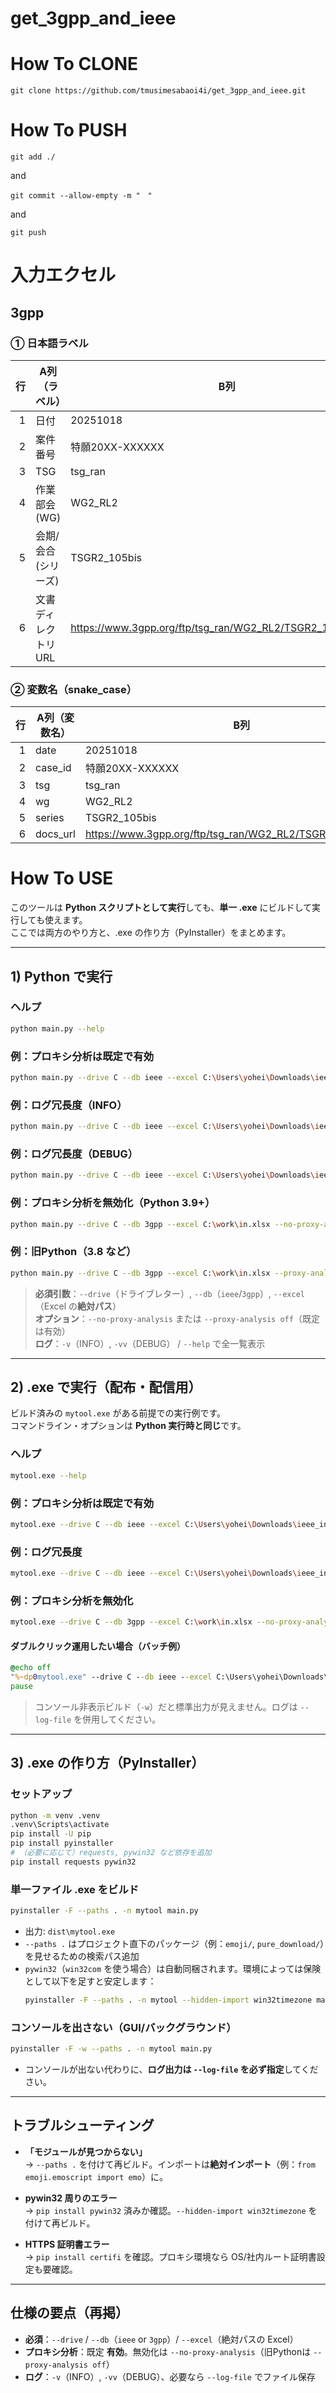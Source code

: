 # get_3gpp_and_ieee

# How To CLONE

```
git clone https://github.com/tmusimesabaoi4i/get_3gpp_and_ieee.git
```

# How To PUSH

```
git add ./
```

and

```
git commit --allow-empty -m "　"
```

and

```
git push
```

# 入力エクセル

## 3gpp

### ① 日本語ラベル
| 行 | A列（ラベル）       | B列                                                                 |
|---:|----------------------|----------------------------------------------------------------------|
|  1 | 日付                 | 20251018                                                             |
|  2 | 案件番号             | 特願20XX-XXXXXX                                                       |
|  3 | TSG                  | tsg_ran                                                              |
|  4 | 作業部会(WG)         | WG2_RL2                                                              |
|  5 | 会期/会合(シリーズ)  | TSGR2_105bis                                                         |
|  6 | 文書ディレクトリURL  | https://www.3gpp.org/ftp/tsg_ran/WG2_RL2/TSGR2_105bis/Docs          |

### ② 変数名（snake_case）
| 行 | A列（変数名） | B列                                                                 |
|---:|----------------|----------------------------------------------------------------------|
|  1 | date           | 20251018                                                             |
|  2 | case_id        | 特願20XX-XXXXXX                                                       |
|  3 | tsg            | tsg_ran                                                              |
|  4 | wg             | WG2_RL2                                                              |
|  5 | series         | TSGR2_105bis                                                         |
|  6 | docs_url       | https://www.3gpp.org/ftp/tsg_ran/WG2_RL2/TSGR2_105bis/Docs          |


# How To USE

このツールは **Python スクリプトとして実行**しても、**単一 .exe** にビルドして実行しても使えます。  
ここでは両方のやり方と、.exe の作り方（PyInstaller）をまとめます。

---

## 1) Python で実行

### ヘルプ
```bash
python main.py --help
```

### 例：プロキシ分析は既定で有効
```bash
python main.py --drive C --db ieee --excel C:\Users\yohei\Downloads\ieee_input.xlsx
```

### 例：ログ冗長度（INFO）
```bash
python main.py --drive C --db ieee --excel C:\Users\yohei\Downloads\ieee_input.xlsx -v
```

### 例：ログ冗長度（DEBUG）
```bash
python main.py --drive C --db ieee --excel C:\Users\yohei\Downloads\ieee_input.xlsx -vv
```

### 例：プロキシ分析を無効化（Python 3.9+）
```bash
python main.py --drive C --db 3gpp --excel C:\work\in.xlsx --no-proxy-analysis
```

### 例：旧Python（3.8 など）
```bash
python main.py --drive C --db 3gpp --excel C:\work\in.xlsx --proxy-analysis off
```

> **必須引数**：`--drive`（ドライブレター）, `--db`（`ieee`/`3gpp`）, `--excel`（Excel の**絶対パス**）  
> **オプション**：`--no-proxy-analysis` または `--proxy-analysis off`（既定は有効）  
> **ログ**：`-v`（INFO）, `-vv`（DEBUG） / `--help` で全一覧表示

---

## 2) .exe で実行（配布・配信用）

ビルド済みの `mytool.exe` がある前提での実行例です。  
コマンドライン・オプションは **Python 実行時と同じ**です。

### ヘルプ
```bash
mytool.exe --help
```

### 例：プロキシ分析は既定で有効
```bash
mytool.exe --drive C --db ieee --excel C:\Users\yohei\Downloads\ieee_input.xlsx
```

### 例：ログ冗長度
```bash
mytool.exe --drive C --db ieee --excel C:\Users\yohei\Downloads\ieee_input.xlsx -vv
```

### 例：プロキシ分析を無効化
```bash
mytool.exe --drive C --db 3gpp --excel C:\work\in.xlsx --no-proxy-analysis
```

#### ダブルクリック運用したい場合（バッチ例）
```bat
@echo off
"%~dp0mytool.exe" --drive C --db ieee --excel C:\Users\yohei\Downloads\ieee_input.xlsx -vv --log-file "%~dp0mytool.log"
pause
```

> コンソール非表示ビルド（`-w`）だと標準出力が見えません。ログは `--log-file` を併用してください。

---

## 3) .exe の作り方（PyInstaller）

### セットアップ
```bash
python -m venv .venv
.venv\Scripts\activate
pip install -U pip
pip install pyinstaller
# （必要に応じて）requests, pywin32 など依存を追加
pip install requests pywin32
```

### 単一ファイル .exe をビルド
```bash
pyinstaller -F --paths . -n mytool main.py
```
- 出力: `dist\mytool.exe`
- `--paths .` はプロジェクト直下のパッケージ（例：`emoji/`, `pure_download/`）を見せるための検索パス追加
- `pywin32`（`win32com` を使う場合）は自動同梱されます。環境によっては保険として以下を足すと安定します：
  ```bash
  pyinstaller -F --paths . -n mytool --hidden-import win32timezone main.py
  ```

### コンソールを出さない（GUI/バックグラウンド）
```bash
pyinstaller -F -w --paths . -n mytool main.py
```
- コンソールが出ない代わりに、**ログ出力は `--log-file` を必ず指定**してください。

---

## トラブルシューティング

- **「モジュールが見つからない」**  
  → `--paths .` を付けて再ビルド。インポートは**絶対インポート**（例：`from emoji.emoscript import emo`）に。

- **pywin32 周りのエラー**  
  → `pip install pywin32` 済みか確認。`--hidden-import win32timezone` を付けて再ビルド。

- **HTTPS 証明書エラー**  
  → `pip install certifi` を確認。プロキシ環境なら OS/社内ルート証明書設定も要確認。

---

## 仕様の要点（再掲）

- **必須**：`--drive` / `--db`（`ieee` or `3gpp`）/ `--excel`（絶対パスの Excel）  
- **プロキシ分析**：既定 **有効**。無効化は `--no-proxy-analysis`（旧Pythonは `--proxy-analysis off`）  
- **ログ**：`-v`（INFO）, `-vv`（DEBUG）、必要なら `--log-file` でファイル保存
